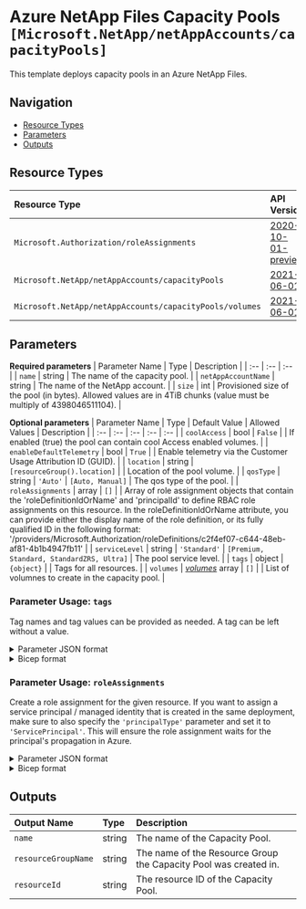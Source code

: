 # Azure NetApp Files Capacity Pools `[Microsoft.NetApp/netAppAccounts/capacityPools]`

This template deploys capacity pools in an Azure NetApp Files.

## Navigation

- [Resource Types](#Resource-Types)
- [Parameters](#Parameters)
- [Outputs](#Outputs)

## Resource Types

| Resource Type | API Version |
| :-- | :-- |
| `Microsoft.Authorization/roleAssignments` | [2020-10-01-preview](https://docs.microsoft.com/en-us/azure/templates/Microsoft.Authorization/2020-10-01-preview/roleAssignments) |
| `Microsoft.NetApp/netAppAccounts/capacityPools` | [2021-06-01](https://docs.microsoft.com/en-us/azure/templates/Microsoft.NetApp/2021-06-01/netAppAccounts/capacityPools) |
| `Microsoft.NetApp/netAppAccounts/capacityPools/volumes` | [2021-06-01](https://docs.microsoft.com/en-us/azure/templates/Microsoft.NetApp/2021-06-01/netAppAccounts/capacityPools/volumes) |

## Parameters

**Required parameters**
| Parameter Name | Type | Description |
| :-- | :-- | :-- |
| `name` | string | The name of the capacity pool. |
| `netAppAccountName` | string | The name of the NetApp account. |
| `size` | int | Provisioned size of the pool (in bytes). Allowed values are in 4TiB chunks (value must be multiply of 4398046511104). |

**Optional parameters**
| Parameter Name | Type | Default Value | Allowed Values | Description |
| :-- | :-- | :-- | :-- | :-- |
| `coolAccess` | bool | `False` |  | If enabled (true) the pool can contain cool Access enabled volumes. |
| `enableDefaultTelemetry` | bool | `True` |  | Enable telemetry via the Customer Usage Attribution ID (GUID). |
| `location` | string | `[resourceGroup().location]` |  | Location of the pool volume. |
| `qosType` | string | `'Auto'` | `[Auto, Manual]` | The qos type of the pool. |
| `roleAssignments` | array | `[]` |  | Array of role assignment objects that contain the 'roleDefinitionIdOrName' and 'principalId' to define RBAC role assignments on this resource. In the roleDefinitionIdOrName attribute, you can provide either the display name of the role definition, or its fully qualified ID in the following format: '/providers/Microsoft.Authorization/roleDefinitions/c2f4ef07-c644-48eb-af81-4b1b4947fb11' |
| `serviceLevel` | string | `'Standard'` | `[Premium, Standard, StandardZRS, Ultra]` | The pool service level. |
| `tags` | object | `{object}` |  | Tags for all resources. |
| `volumes` | _[volumes](volumes/readme.md)_ array | `[]` |  | List of volumnes to create in the capacity pool. |


### Parameter Usage: `tags`

Tag names and tag values can be provided as needed. A tag can be left without a value.

<details>

<summary>Parameter JSON format</summary>

```json
"tags": {
    "value": {
        "Environment": "Non-Prod",
        "Contact": "test.user@testcompany.com",
        "PurchaseOrder": "1234",
        "CostCenter": "7890",
        "ServiceName": "DeploymentValidation",
        "Role": "DeploymentValidation"
    }
}
```

</details>

<details>

<summary>Bicep format</summary>

```bicep
tags: {
    Environment: 'Non-Prod'
    Contact: 'test.user@testcompany.com'
    PurchaseOrder: '1234'
    CostCenter: '7890'
    ServiceName: 'DeploymentValidation'
    Role: 'DeploymentValidation'
}
```

</details>
<p>

### Parameter Usage: `roleAssignments`

Create a role assignment for the given resource. If you want to assign a service principal / managed identity that is created in the same deployment, make sure to also specify the `'principalType'` parameter and set it to `'ServicePrincipal'`. This will ensure the role assignment waits for the principal's propagation in Azure.

<details>

<summary>Parameter JSON format</summary>

```json
"roleAssignments": {
    "value": [
        {
            "roleDefinitionIdOrName": "Reader",
            "description": "Reader Role Assignment",
            "principalIds": [
                "12345678-1234-1234-1234-123456789012", // object 1
                "78945612-1234-1234-1234-123456789012" // object 2
            ]
        },
        {
            "roleDefinitionIdOrName": "/providers/Microsoft.Authorization/roleDefinitions/c2f4ef07-c644-48eb-af81-4b1b4947fb11",
            "principalIds": [
                "12345678-1234-1234-1234-123456789012" // object 1
            ],
            "principalType": "ServicePrincipal"
        }
    ]
}
```

</details>

<details>

<summary>Bicep format</summary>

```bicep
roleAssignments: [
    {
        roleDefinitionIdOrName: 'Reader'
        description: 'Reader Role Assignment'
        principalIds: [
            '12345678-1234-1234-1234-123456789012' // object 1
            '78945612-1234-1234-1234-123456789012' // object 2
        ]
    }
    {
        roleDefinitionIdOrName: '/providers/Microsoft.Authorization/roleDefinitions/c2f4ef07-c644-48eb-af81-4b1b4947fb11'
        principalIds: [
            '12345678-1234-1234-1234-123456789012' // object 1
        ]
        principalType: 'ServicePrincipal'
    }
]
```

</details>
<p>

## Outputs

| Output Name | Type | Description |
| :-- | :-- | :-- |
| `name` | string | The name of the Capacity Pool. |
| `resourceGroupName` | string | The name of the Resource Group the Capacity Pool was created in. |
| `resourceId` | string | The resource ID of the Capacity Pool. |


